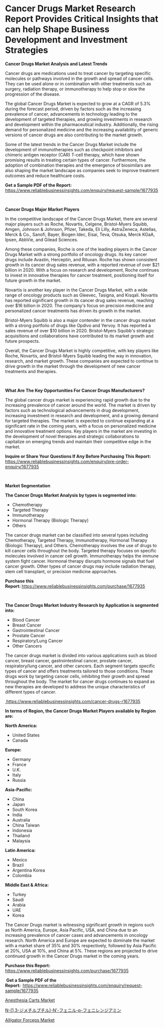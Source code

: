 <p><h1>Cancer Drugs Market Research Report Provides Critical Insights that can help Shape Business Development and Investment Strategies</h1></p><p><strong>Cancer Drugs Market Analysis and Latest Trends</strong></p>
<p><p>Cancer drugs are medications used to treat cancer by targeting specific molecules or pathways involved in the growth and spread of cancer cells. They can be used alone or in combination with other treatments such as surgery, radiation therapy, or immunotherapy to help stop or slow the progression of the disease.</p><p>The global Cancer Drugs Market is expected to grow at a CAGR of 5.3% during the forecast period, driven by factors such as the increasing prevalence of cancer, advancements in technology leading to the development of targeted therapies, and growing investments in research and development within the pharmaceutical industry. Additionally, the rising demand for personalized medicine and the increasing availability of generic versions of cancer drugs are also contributing to the market growth.</p><p>Some of the latest trends in the Cancer Drugs Market include the development of immunotherapies such as checkpoint inhibitors and chimeric antigen receptor (CAR) T-cell therapy, which have shown promising results in treating certain types of cancer. Furthermore, the adoption of combination therapies and the emergence of biosimilars are also shaping the market landscape as companies seek to improve treatment outcomes and reduce healthcare costs.</p></p>
<p><strong>Get a Sample PDF of the Report:&nbsp;</strong> <a href="https://www.reliablebusinessinsights.com/enquiry/request-sample/1677935">https://www.reliablebusinessinsights.com/enquiry/request-sample/1677935</a></p>
<p>&nbsp;</p>
<p><strong>Cancer Drugs Major Market Players</strong></p>
<p><p>In the competitive landscape of the Cancer Drugs Market, there are several major players such as Roche, Novartis, Celgene, Bristol-Myers Squibb, Amgen, Johnson & Johnson, Pfizer, Takeda, Eli Lilly, AstraZeneca, Astellas, Merck & Co., Sanofi, Bayer, Biogen Idec, Eisai, Teva, Otsuka, Merck KGaA, Ipsen, AbbVie, and Gilead Sciences.</p><p>Among these companies, Roche is one of the leading players in the Cancer Drugs Market with a strong portfolio of oncology drugs. Its key cancer drugs include Avastin, Herceptin, and Rituxan. Roche has shown consistent growth in its cancer drug sales revenue, with a reported revenue of over $21 billion in 2020. With a focus on research and development, Roche continues to invest in innovative therapies for cancer treatment, positioning itself for future growth in the market.</p><p>Novartis is another key player in the Cancer Drugs Market, with a wide range of oncology products such as Gleevec, Tasigna, and Kisqali. Novartis has reported significant growth in its cancer drug sales revenue, reaching over $16 billion in 2020. The company's focus on precision medicine and personalized cancer treatments has driven its growth in the market.</p><p>Bristol-Myers Squibb is also a major contender in the cancer drugs market with a strong portfolio of drugs like Opdivo and Yervoy. It has reported a sales revenue of over $10 billion in 2020. Bristol-Myers Squibb's strategic acquisitions and collaborations have contributed to its market growth and future prospects.</p><p>Overall, the Cancer Drugs Market is highly competitive, with key players like Roche, Novartis, and Bristol-Myers Squibb leading the way in innovation, research, and market growth. These companies are expected to continue to drive growth in the market through the development of new cancer treatments and therapies.</p></p>
<p>&nbsp;</p>
<p><strong>What Are The Key Opportunities For Cancer Drugs Manufacturers?</strong></p>
<p><p>The global cancer drugs market is experiencing rapid growth due to the increasing prevalence of cancer around the world. The market is driven by factors such as technological advancements in drug development, increasing investment in research and development, and a growing demand for targeted therapies. The market is expected to continue expanding at a significant rate in the coming years, with a focus on personalized medicine and innovative treatment options. Key players in the market are investing in the development of novel therapies and strategic collaborations to capitalize on emerging trends and maintain their competitive edge in the market.</p></p>
<p><strong>Inquire or Share Your Questions If Any Before Purchasing This Report:</strong> <a href="https://www.reliablebusinessinsights.com/enquiry/pre-order-enquiry/1677935">https://www.reliablebusinessinsights.com/enquiry/pre-order-enquiry/1677935</a></p>
<p>&nbsp;</p>
<p><strong>Market Segmentation</strong></p>
<p><strong>The Cancer Drugs Market Analysis by types is segmented into:</strong></p>
<p><ul><li>Chemotherapy</li><li>Targeted Therapy</li><li>Immunotherapy</li><li>Hormonal Therapy (Biologic Therapy)</li><li>Others</li></ul></p>
<p><p>The cancer drugs market can be classified into several types including Chemotherapy, Targeted Therapy, Immunotherapy, Hormonal Therapy (Biologic Therapy), and Others. Chemotherapy involves the use of drugs to kill cancer cells throughout the body. Targeted therapy focuses on specific molecules involved in cancer cell growth. Immunotherapy helps the immune system fight cancer. Hormonal therapy disrupts hormone signals that fuel cancer growth. Other types of cancer drugs may include radiation therapy, stem cell transplant, or precision medicine approaches.</p></p>
<p><strong>Purchase this Report:&nbsp;</strong><a href="https://www.reliablebusinessinsights.com/purchase/1677935">https://www.reliablebusinessinsights.com/purchase/1677935</a></p>
<p>&nbsp;</p>
<p><strong>The Cancer Drugs Market Industry Research by Application is segmented into:</strong></p>
<p><ul><li>Blood Cancer</li><li>Breast Cancer</li><li>Gastrointestinal Cancer</li><li>Prostate Cancer</li><li>Respiratory/Lung Cancer</li><li>Other Cancers</li></ul></p>
<p><p>The cancer drugs market is divided into various applications such as blood cancer, breast cancer, gastrointestinal cancer, prostate cancer, respiratory/lung cancer, and other cancers. Each segment targets specific types of cancer and offers treatments tailored to those conditions. These drugs work by targeting cancer cells, inhibiting their growth and spread throughout the body. The market for cancer drugs continues to expand as new therapies are developed to address the unique characteristics of different types of cancer.</p></p>
<p><a href="https://www.reliablebusinessinsights.com/cancer-drugs-r1677935">&nbsp;https://www.reliablebusinessinsights.com/cancer-drugs-r1677935</a></p>
<p><strong>In terms of Region, the Cancer Drugs Market Players available by Region are:</strong></p>
<p>
    <p> <strong> North America: </strong>
        <ul>
            <li>United States</li>
            <li>Canada</li>
        </ul>
        </p> 
    <p> <strong> Europe: </strong>
        <ul>
            <li>Germany</li>
            <li>France</li>
            <li>U.K.</li>
            <li>Italy</li>
            <li>Russia</li>
        </ul>
        </p> 
    <p> <strong> Asia-Pacific: </strong>
        <ul>
            <li>China</li>
            <li>Japan</li>
            <li>South Korea</li>
            <li>India</li>
            <li>Australia</li>
            <li>China Taiwan</li>
            <li>Indonesia</li>
            <li>Thailand</li>
            <li>Malaysia</li>
        </ul>
        </p> 
    <p> <strong> Latin America: </strong>
        <ul>
            <li>Mexico</li>
            <li>Brazil</li>
            <li>Argentina Korea</li>
            <li>Colombia</li>
        </ul>
        </p> 
    <p> <strong> Middle East & Africa: </strong>
        <ul>
            <li>Turkey</li>
            <li>Saudi</li>
            <li>Arabia</li>
            <li>UAE</li>
            <li>Korea</li>
        </ul>
    </p>
    </p>
<p><p>The Cancer Drugs market is witnessing significant growth in regions such as North America, Europe, Asia Pacific, USA, and China due to an increasing prevalence of cancer cases and advancements in oncology research. North America and Europe are expected to dominate the market with a market share of 35% and 30% respectively, followed by Asia Pacific at 20%, USA at 10%, and China at 5%. These regions are projected to drive continued growth in the Cancer Drugs market in the coming years.</p></p>
<p><strong>Purchase this Report: </strong><a href="https://www.reliablebusinessinsights.com/purchase/1677935">https://www.reliablebusinessinsights.com/purchase/1677935</a></p>
<p>&nbsp;<strong>Get a Sample PDF of the Report:&nbsp;&nbsp;</strong><a href="https://www.reliablebusinessinsights.com/enquiry/request-sample/1677935">https://www.reliablebusinessinsights.com/enquiry/request-sample/1677935</a></p>
<p><strong></strong></p>
<p><p><a href="https://github.com/JameTravis/Market-Research-Report-List-5/blob/main/anesthesia-carts-market.md">Anesthesia Carts Market</a></p><p><a href="https://github.com/nxboeu02965442/Market-Research-Report-List-3/blob/main/1339144178014.md">N-(1,3-ジメチルブチル)-N′-フェニル-p-フェニレンジアミン</a></p><p><a href="https://github.com/vimar16th/Market-Research-Report-List-5/blob/main/alligator-forceps-market.md">Alligator Forceps Market</a></p></p>